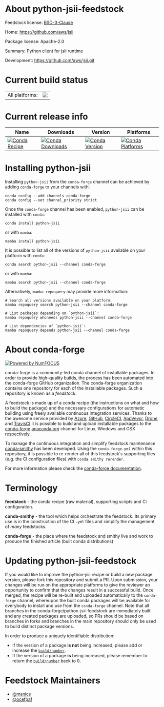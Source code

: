 About python-jsii-feedstock
===========================

Feedstock license: [BSD-3-Clause](https://github.com/conda-forge/python-jsii-feedstock/blob/main/LICENSE.txt)

Home: https://github.com/aws/jsii

Package license: Apache-2.0

Summary: Python client for jsii runtime

Development: https://github.com/aws/jsii.git

Current build status
====================


<table><tr><td>All platforms:</td>
    <td>
      <a href="https://dev.azure.com/conda-forge/feedstock-builds/_build/latest?definitionId=16359&branchName=main">
        <img src="https://dev.azure.com/conda-forge/feedstock-builds/_apis/build/status/python-jsii-feedstock?branchName=main">
      </a>
    </td>
  </tr>
</table>

Current release info
====================

| Name | Downloads | Version | Platforms |
| --- | --- | --- | --- |
| [![Conda Recipe](https://img.shields.io/badge/recipe-python--jsii-green.svg)](https://anaconda.org/conda-forge/python-jsii) | [![Conda Downloads](https://img.shields.io/conda/dn/conda-forge/python-jsii.svg)](https://anaconda.org/conda-forge/python-jsii) | [![Conda Version](https://img.shields.io/conda/vn/conda-forge/python-jsii.svg)](https://anaconda.org/conda-forge/python-jsii) | [![Conda Platforms](https://img.shields.io/conda/pn/conda-forge/python-jsii.svg)](https://anaconda.org/conda-forge/python-jsii) |

Installing python-jsii
======================

Installing `python-jsii` from the `conda-forge` channel can be achieved by adding `conda-forge` to your channels with:

```
conda config --add channels conda-forge
conda config --set channel_priority strict
```

Once the `conda-forge` channel has been enabled, `python-jsii` can be installed with `conda`:

```
conda install python-jsii
```

or with `mamba`:

```
mamba install python-jsii
```

It is possible to list all of the versions of `python-jsii` available on your platform with `conda`:

```
conda search python-jsii --channel conda-forge
```

or with `mamba`:

```
mamba search python-jsii --channel conda-forge
```

Alternatively, `mamba repoquery` may provide more information:

```
# Search all versions available on your platform:
mamba repoquery search python-jsii --channel conda-forge

# List packages depending on `python-jsii`:
mamba repoquery whoneeds python-jsii --channel conda-forge

# List dependencies of `python-jsii`:
mamba repoquery depends python-jsii --channel conda-forge
```


About conda-forge
=================

[![Powered by
NumFOCUS](https://img.shields.io/badge/powered%20by-NumFOCUS-orange.svg?style=flat&colorA=E1523D&colorB=007D8A)](https://numfocus.org)

conda-forge is a community-led conda channel of installable packages.
In order to provide high-quality builds, the process has been automated into the
conda-forge GitHub organization. The conda-forge organization contains one repository
for each of the installable packages. Such a repository is known as a *feedstock*.

A feedstock is made up of a conda recipe (the instructions on what and how to build
the package) and the necessary configurations for automatic building using freely
available continuous integration services. Thanks to the awesome service provided by
[Azure](https://azure.microsoft.com/en-us/services/devops/), [GitHub](https://github.com/),
[CircleCI](https://circleci.com/), [AppVeyor](https://www.appveyor.com/),
[Drone](https://cloud.drone.io/welcome), and [TravisCI](https://travis-ci.com/)
it is possible to build and upload installable packages to the
[conda-forge](https://anaconda.org/conda-forge) [anaconda.org](https://anaconda.org/)
channel for Linux, Windows and OSX respectively.

To manage the continuous integration and simplify feedstock maintenance
[conda-smithy](https://github.com/conda-forge/conda-smithy) has been developed.
Using the ``conda-forge.yml`` within this repository, it is possible to re-render all of
this feedstock's supporting files (e.g. the CI configuration files) with ``conda smithy rerender``.

For more information please check the [conda-forge documentation](https://conda-forge.org/docs/).

Terminology
===========

**feedstock** - the conda recipe (raw material), supporting scripts and CI configuration.

**conda-smithy** - the tool which helps orchestrate the feedstock.
                   Its primary use is in the construction of the CI ``.yml`` files
                   and simplify the management of *many* feedstocks.

**conda-forge** - the place where the feedstock and smithy live and work to
                  produce the finished article (built conda distributions)


Updating python-jsii-feedstock
==============================

If you would like to improve the python-jsii recipe or build a new
package version, please fork this repository and submit a PR. Upon submission,
your changes will be run on the appropriate platforms to give the reviewer an
opportunity to confirm that the changes result in a successful build. Once
merged, the recipe will be re-built and uploaded automatically to the
`conda-forge` channel, whereupon the built conda packages will be available for
everybody to install and use from the `conda-forge` channel.
Note that all branches in the conda-forge/python-jsii-feedstock are
immediately built and any created packages are uploaded, so PRs should be based
on branches in forks and branches in the main repository should only be used to
build distinct package versions.

In order to produce a uniquely identifiable distribution:
 * If the version of a package **is not** being increased, please add or increase
   the [``build/number``](https://docs.conda.io/projects/conda-build/en/latest/resources/define-metadata.html#build-number-and-string).
 * If the version of a package **is** being increased, please remember to return
   the [``build/number``](https://docs.conda.io/projects/conda-build/en/latest/resources/define-metadata.html#build-number-and-string)
   back to 0.

Feedstock Maintainers
=====================

* [@manics](https://github.com/manics/)
* [@ocefpaf](https://github.com/ocefpaf/)

